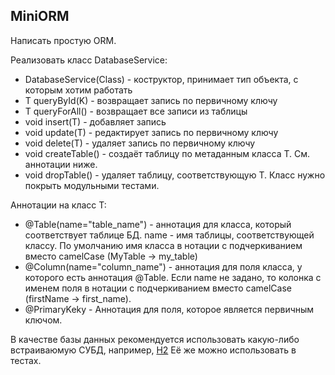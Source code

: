 ## MiniORM

Написать простую ORM. 

Реализовать класс DatabaseService<T>:
 * DatabaseService(Class<T>) - коструктор, принимает тип объекта, с которым хотим работать
 * <K> T queryById(K) - возвращает запись по первичному ключу
 * T queryForAll() - возвращает все записи из таблицы
 * void insert(T) - добавляет запись
 * void update(T) - редактирует запись по первичному ключу 
 * void delete(T) - удаляет запись по первичному ключу
 * void createTable() - создаёт таблицу по метаданным класса T. См. аннотации ниже.
 * void dropTable() - удаляет таблицу, соответствующую T.
Класс нужно покрыть модульными тестами. 
    
Аннотации на класс T:
 * @Table(name="table_name") - аннотация для класса, который соответствует таблице БД. name - имя таблицы, соответствующей классу.
   По умолчанию имя класса в нотации с подчеркиванием вместо camelCase (MyTable -> my_table)
 * @Column(name="column_name") - аннотация для поля класса, у которого есть аннотация @Table. Если name не задано, то колонка с именем поля в нотации с подчеркиванием вместо camelCase (firstName -> first_name).
 * @PrimaryKeky - Аннотация для поля, которое является первичным ключом. 

В качестве базы данных рекомендуется использовать какую-либо встраиваюмую СУБД, например, [H2](http://www.h2database.com/html/main.html)
Её же можно использовать в тестах.
